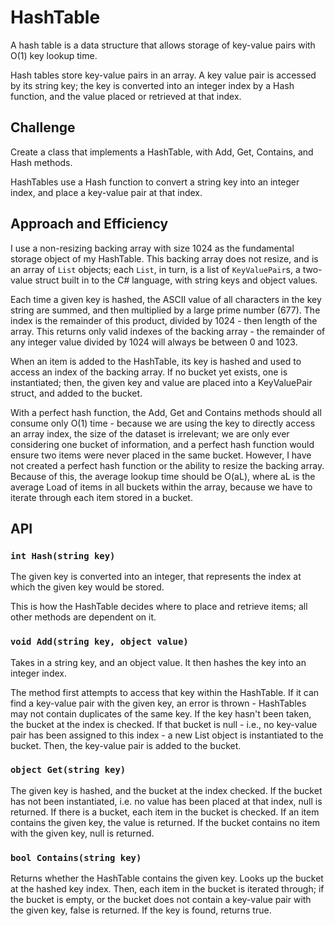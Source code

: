 # HashTable

A hash table is a data structure that allows storage of key-value pairs with O(1) key lookup time.

Hash tables store key-value pairs in an array. A key value pair is accessed by its string key; the key is converted into an integer index by a Hash function, and the value placed or retrieved at that index.


## Challenge
Create a class that implements a HashTable, with Add, Get, Contains, and Hash methods.

HashTables use a Hash function to convert a string key into an integer index, and place a key-value pair at that index.

## Approach and Efficiency
I use a non-resizing backing array with size 1024 as the fundamental storage object of my HashTable. This backing array does not resize, and is an array of `List` objects; each `List`, in turn, is a list of `KeyValuePair`s, a two-value struct built in to the C# language, with string keys and object values.

Each time a given key is hashed, the ASCII value of all characters in the key string are summed, and then multiplied by a large prime number (677).
The index is the remainder of this product, divided by 1024 - then length of the array. This returns only valid indexes of the backing array - the remainder of any integer value divided by 1024 will always be between 0 and 1023.

When an item is added to the HashTable, its key is hashed and used to access an index of the backing array. If no bucket yet exists, one is instantiated; then, the given key and value are placed into a KeyValuePair struct, and added to the bucket.

With a perfect hash function, the Add, Get and Contains methods should all consume only O(1) time - because we are using the key to directly access an array index, the size of the dataset is irrelevant; we are only ever considering one bucket of information, and a perfect hash function would ensure two items were never placed in the same bucket.
However, I have not created a perfect hash function or the ability to resize the backing array. Because of this, the average lookup time should be O(aL), where aL is the average Load of items in all buckets within the array, because we have to iterate through each item stored in a bucket. 
## API
### `int Hash(string key)`
The given key is converted into an integer, that represents the index at which the given key would be stored.

This is how the HashTable decides where to place and retrieve items; all other methods are dependent on it.

### `void Add(string key, object value)`
Takes in a string key, and an object value. It then hashes the key into an integer index.

The method first attempts to access that key within the HashTable. 
If it can find a key-value pair with the given key, an error is thrown - HashTables may not contain duplicates of the same key.
If the key hasn't been taken, the bucket at the index is checked. 
If that bucket is null - i.e., no key-value pair has been assigned to this index - a new List object is instantiated to the bucket.
Then, the key-value pair is added to the bucket.

### `object Get(string key)`
The given key is hashed, and the bucket at the index checked. 
If the bucket has not been instantiated, i.e. no value has been placed at that index, null is returned.
If there is a bucket, each item in the bucket is checked. If an item contains the given key, the value is returned.
If the bucket contains no item with the given key, null is returned.

### `bool Contains(string key)`
Returns whether the HashTable contains the given key.
Looks up the bucket at the hashed key index. Then, each item in the bucket is iterated through; if the bucket is empty, or the bucket does not contain a key-value pair with the given key, false is returned. If the key is found, returns true.
